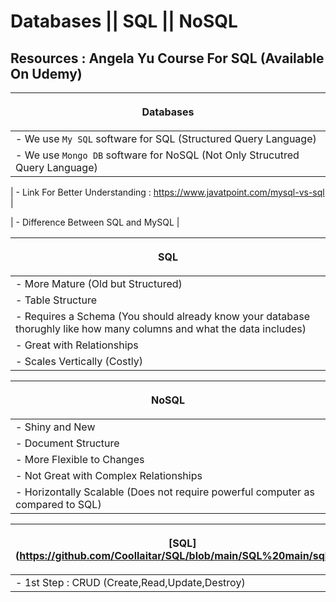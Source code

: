 # **Databases || SQL || NoSQL**

## **Resources : Angela Yu Course For SQL (Available On Udemy)**

| <p align="center"> Databases </p> |
| ------ |
| - We use `My SQL` software for SQL (Structured Query Language) |
| - We use `Mongo DB` software for NoSQL (Not Only Strucutred Query Language) |

| - Link For Better Understanding : https://www.javatpoint.com/mysql-vs-sql |

| - Difference Between SQL and MySQL |

| <p align="center"> SQL </p> |
| ------ |
| - More Mature (Old but Structured) |
| - Table Structure |
| - Requires a Schema (You should already know your database thorughly like how many columns and what the data includes) |
| - Great with Relationships |
| - Scales Vertically (Costly) |

| <p align="center"> NoSQL </p> |
| ------ |
| - Shiny and New |
| - Document Structure |
| - More Flexible to Changes |
| - Not Great with Complex Relationships |
| - Horizontally Scalable (Does not require powerful computer as compared to SQL) |

| <p align="center"> [SQL] (https://github.com/Coollaitar/SQL/blob/main/SQL%20main/sql.md)</p> |
| ------ |
| - 1st Step : CRUD (Create,Read,Update,Destroy) |
